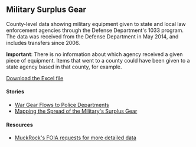 ## Military Surplus Gear

County-level data showing military equipment given to state and local law enforcement agencies through the Defense Department's 1033 program. The data was received from the Defense Department in May 2014, and includes transfers since 2006.

**Important**: There is no information about which agency received a given piece of equipment. Items that went to a county could have been given to a state agency based in that county, for example.

[Download the Excel file](https://github.com/TheUpshot/Military-Surplus-Gear/raw/master/1033-program-foia-may-2014.xlsx)

#### Stories

* [War Gear Flows to Police Departments](http://www.nytimes.com/2014/06/09/us/war-gear-flows-to-police-departments.html)
* [Mapping the Spread of the Military's Surplus Gear](http://www.nytimes.com/interactive/2014/08/15/us/surplus-military-equipment-map.html)

#### Resources

* [MuckRock's FOIA requests for more detailed data](https://www.muckrock.com/news/archives/2014/aug/15/we-have-pentagon-1033-program-data/)
